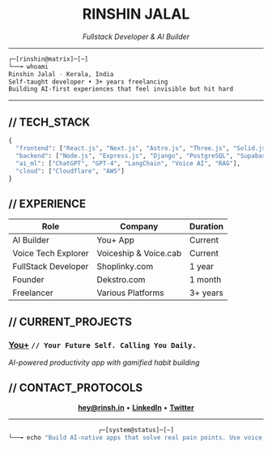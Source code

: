<div align="center">

# RINSHIN JALAL

*Fullstack Developer & AI Builder*

</div>

---

```bash
┌─[rinshin@matrix]─[~]
└──╼ whoami
Rinshin Jalal - Kerala, India
Self-taught developer • 3+ years freelancing
Building AI-first experiences that feel invisible but hit hard
```

---

## // TECH_STACK

```python
{
  "frontend": ["React.js", "Next.js", "Astro.js", "Three.js", "Solid.js", "TailwindCSS", "TypeScript"],
  "backend": ["Node.js", "Express.js", "Django", "PostgreSQL", "Supabase"],
  "ai_ml": ["ChatGPT", "GPT-4", "LangChain", "Voice AI", "RAG"],
  "cloud": ["Cloudflare", "AWS"]
}
```

## // EXPERIENCE

| Role | Company | Duration |
|------|---------|----------|
| AI Builder | You+ App | Current |
| Voice Tech Explorer | Voiceship & Voice.cab | Current |
| FullStack Developer | Shoplinky.com | 1 year |
| Founder | Dekstro.com | 1 month |
| Freelancer | Various Platforms | 3+ years |

## // CURRENT_PROJECTS

### [You+](https://getyouplus.com) `// Your Future Self. Calling You Daily.`
*AI-powered productivity app with gamified habit building*

## // CONTACT_PROTOCOLS

<div align="center">

**hey@rinsh.in** • [**LinkedIn**](https://www.linkedin.com/in/rinshin-jalal/) • [**Twitter**](https://x.com/rinshin_jalal)

</div>

---

<div align="center">

```bash
┌─[system@status]─[~]
└──╼ echo "Build AI-native apps that solve real pain points. Use voice, LLMs, and mobile to create delightful automations. Stay grounded in clarity, creativity, and clean execution."
```

</div>
